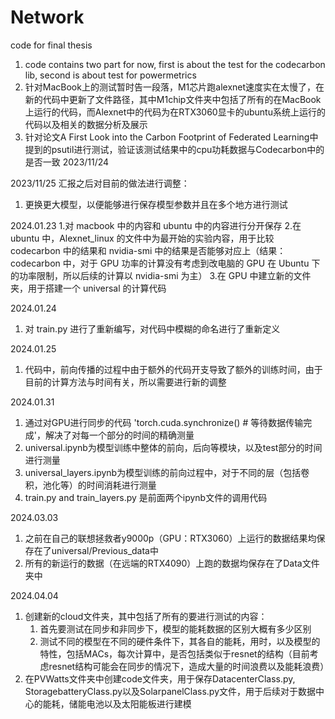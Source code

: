 # Network
 code for final thesis

1. code contains two part for now, first is about the test for the codecarbon lib, second is about test for powermetrics
2. 针对MacBook上的测试暂时告一段落，M1芯片跑alexnet速度实在太慢了，在新的代码中更新了文件路径，其中M1chip文件夹中包括了所有的在MacBook上运行的代码，而Alexnet中的代码为在RTX3060显卡的ubuntu系统上运行的代码以及相关的数据分析及展示
3. 针对论文A First Look into the Carbon Footprint of Federated Learning中提到的psutil进行测试，验证该测试结果中的cpu功耗数据与Codecarbon中的是否一致 2023/11/24

2023/11/25
汇报之后对目前的做法进行调整：
1. 更换更大模型，以便能够进行保存模型参数并且在多个地方进行测试

2024.01.23
1.对 macbook 中的内容和 ubuntu 中的内容进行分开保存
2.在 ubuntu 中，Alexnet_linux 的文件中为最开始的实验内容，用于比较 codecarbon 中的结果和 nvidia-smi 中的结果是否能够对应上（结果：codecarbon 中，对于 GPU 功率的计算没有考虑到改电脑的 GPU 在 Ubuntu 下的功率限制，所以后续的计算以 nvidia-smi 为主）
3.在 GPU 中建立新的文件夹，用于搭建一个 universal 的计算代码

2024.01.24
1. 对 train.py 进行了重新编写，对代码中模糊的命名进行了重新定义

2024.01.25
1. 代码中，前向传播的过程中由于额外的代码开支导致了额外的训练时间，由于目前的计算方法与时间有关，所以需要进行新的调整

2024.01.31
1. 通过对GPU进行同步的代码 'torch.cuda.synchronize()  # 等待数据传输完成'，解决了对每一个部分的时间的精确测量
2. universal.ipynb为模型训练中整体的前向，后向等模块，以及test部分的时间进行测量
3. universal_layers.ipynb为模型训练的前向过程中，对于不同的层（包括卷积，池化等）的时间消耗进行测量
4. train.py and train_layers.py 是前面两个ipynb文件的调用代码

2024.03.03
1. 之前在自己的联想拯救者y9000p（GPU：RTX3060）上运行的数据结果均保存在了universal/Previous_data中
2. 所有的新运行的数据（在远端的RTX4090）上跑的数据均保存在了Data文件夹中

2024.04.04
1. 创建新的cloud文件夹，其中包括了所有的要进行测试的内容：
    1. 首先要测试在同步和非同步下，模型的能耗数据的区别大概有多少区别
    2. 测试不同的模型在不同的硬件条件下，其各自的能耗，用时，以及模型的特性，包括MACs，每次计算中，是否包括类似于resnet的结构（目前考虑resnet结构可能会在同步的情况下，造成大量的时间浪费以及能耗浪费）
2. 在PVWatts文件夹中创建code文件夹，用于保存DatacenterClass.py, StoragebatteryClass.py以及SolarpanelClass.py文件，用于后续对于数据中心的能耗，储能电池以及太阳能板进行建模